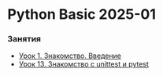 # Python Basic 2025-01


### Занятия

- [Урок 1. Знакомство. Введение](lessons/lesson.01/)
- [Урок 13. Знакомство с unittest и pytest](lessons/lesson.13/)
